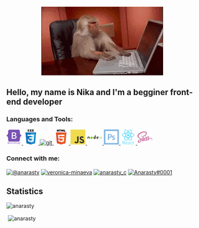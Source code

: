 <!-- [![Header](https://github.com/Anarasty/Anarasty/blob/main/assets/prog-gif1.gif)](https://github.com/Anarasty) -->
<p align="center">
    <img src="assets/prog-gif1.gif"/>
</p>

## Hello, my name is Nika and I'm a begginer front-end developer  


<!-- <h2>Languages ang tools</h2>
<span><img src="https://img.shields.io/badge/JavaScript-000000?style=for-the-badge&logo=javascript"/></span> 
<span><img src="https://img.shields.io/badge/HTML-000000?style=for-the-badge&logo=html5"/></span> 
<span><img src="https://img.shields.io/badge/CSS-000000?style=for-the-badge&logo=css3&logoColor=2965f1"/></span> 
<span><img src="https://img.shields.io/badge/SCSS-000000?style=for-the-badge&logo=sass"/></span> 
<span><img src="https://img.shields.io/badge/PHOTOSHOP 2020-000000?style=for-the-badge&logo=adobephotoshop"/></span> -->
<h3 align="left">Languages and Tools:</h3>
<p align="left"> <a href="https://getbootstrap.com" target="_blank" rel="noreferrer"> <img src="https://raw.githubusercontent.com/devicons/devicon/master/icons/bootstrap/bootstrap-plain-wordmark.svg" alt="bootstrap" width="40" height="40"/> </a> <a href="https://www.w3schools.com/css/" target="_blank" rel="noreferrer"> <img src="https://raw.githubusercontent.com/devicons/devicon/master/icons/css3/css3-original-wordmark.svg" alt="css3" width="40" height="40"/> </a> <a href="https://git-scm.com/" target="_blank" rel="noreferrer"> <img src="https://www.vectorlogo.zone/logos/git-scm/git-scm-icon.svg" alt="git" width="40" height="40"/> </a> <a href="https://www.w3.org/html/" target="_blank" rel="noreferrer"> <img src="https://raw.githubusercontent.com/devicons/devicon/master/icons/html5/html5-original-wordmark.svg" alt="html5" width="40" height="40"/> </a> <a href="https://developer.mozilla.org/en-US/docs/Web/JavaScript" target="_blank" rel="noreferrer"> <img src="https://raw.githubusercontent.com/devicons/devicon/master/icons/javascript/javascript-original.svg" alt="javascript" width="40" height="40"/> </a> <a href="https://nodejs.org" target="_blank" rel="noreferrer"> <img src="https://raw.githubusercontent.com/devicons/devicon/master/icons/nodejs/nodejs-original-wordmark.svg" alt="nodejs" width="40" height="40"/> </a> <a href="https://www.photoshop.com/en" target="_blank" rel="noreferrer"> <img src="https://raw.githubusercontent.com/devicons/devicon/master/icons/photoshop/photoshop-line.svg" alt="photoshop" width="40" height="40"/> </a> <a href="https://reactjs.org/" target="_blank" rel="noreferrer"> <img src="https://raw.githubusercontent.com/devicons/devicon/master/icons/react/react-original-wordmark.svg" alt="react" width="40" height="40"/> </a> <a href="https://sass-lang.com" target="_blank" rel="noreferrer"> <img src="https://raw.githubusercontent.com/devicons/devicon/master/icons/sass/sass-original.svg" alt="sass" width="40" height="40"/> </a> </p>


<!-- <h2>Socials</h2> -->
<!-- &logoColor= -->
<!-- <a href="https://discord.com/users/386851456835125249"><img src="https://img.shields.io/badge/DISCORD-ffffff?style=for-the-badge&logo=discord"/></a>
<a href="https://www.reddit.com/user/Anarasty"><img src="https://img.shields.io/badge/REDDIT-ffffff?style=for-the-badge&logo=reddit"/></a>
<a href="https://steamcommunity.com/id/anarasty/"><img src="https://img.shields.io/badge/Steam-ffffff?style=for-the-badge&logo=steam&logoColor=000000"/></a>
<a href="https://www.linkedin.com/in/veronica-minaeva-91b00b1b6/"><img src="https://img.shields.io/badge/LinkedIN-ffffff?style=for-the-badge&logo=linkedin&logoColor=0A66C2"/></a> -->

<h3 align="left">Connect with me:</h3>
<p align="left">
<a href="https://codepen.io/Anarasty" target="blank"><img align="center" src="https://raw.githubusercontent.com/rahuldkjain/github-profile-readme-generator/master/src/images/icons/Social/codepen.svg" alt="@anarasty" height="30" width="40" /></a>
<a href="https://www.linkedin.com/in/veronica-minaeva-91b00b1b6/" target="blank"><img align="center" src="https://raw.githubusercontent.com/rahuldkjain/github-profile-readme-generator/master/src/images/icons/Social/linked-in-alt.svg" alt="veronica-minaeva" height="30" width="40" /></a>
<a href="https://instagram.com/anarasty_c" target="blank"><img align="center" src="https://raw.githubusercontent.com/rahuldkjain/github-profile-readme-generator/master/src/images/icons/Social/instagram.svg" alt="anarasty_c" height="30" width="40" /></a>
<a href="https://discord.com/users/386851456835125249" target="blank"><img align="center" src="https://raw.githubusercontent.com/rahuldkjain/github-profile-readme-generator/master/src/images/icons/Social/discord.svg" alt="Anarasty#0001" height="30" width="40" /></a>
</p>

## Statistics
<!-- 
[![Anurag's GitHub stats](https://github-readme-stats.vercel.app/api?username=anarasty)](https://github.com/anuraghazra/github-readme-stats)
------------------ -->

<p><img align="left" src="https://github-readme-stats.vercel.app/api/top-langs?username=anarasty&show_icons=true&locale=en&layout=compact" alt="anarasty" /></p>
<br>
<p>&nbsp;<img align="center" src="https://github-readme-stats.vercel.app/api?username=anarasty&show_icons=true&locale=en" alt="anarasty" /></p>
<!--
**Anarasty/Anarasty** is a ✨ _special_ ✨ repository because its `README.md` (this file) appears on your GitHub profile.

Here are some ideas to get you started:

- 🔭 I’m currently working on ...
- 🌱 I’m currently learning ...
- 👯 I’m looking to collaborate on ...
- 🤔 I’m looking for help with ...
- 💬 Ask me about ...
- 📫 How to reach me: ...
- 😄 Pronouns: ...
- ⚡ Fun fact: ...
-->
